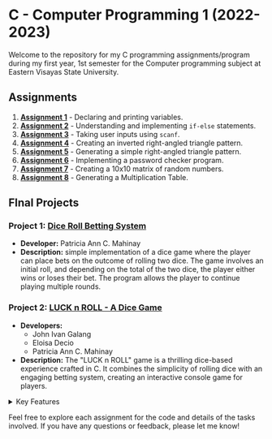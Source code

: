 # C - Computer Programming 1 (2022-2023)

Welcome to the repository for my C programming assignments/program during my first year, 1st semester for the Computer programming subject at Eastern Visayas State University.

## Assignments

1. **[Assignment 1](activities/act1.c)** - Declaring and printing variables.
2. **[Assignment 2](activities/act2.c)** - Understanding and implementing `if-else` statements.
3. **[Assignment 3](activities/act3.c)** - Taking user inputs using `scanf`.
4. **[Assignment 4](activities/act4.c)** - Creating an inverted right-angled triangle pattern.
5. **[Assignment 5](activities/act5.c)** - Generating a simple right-angled triangle pattern.
6. **[Assignment 6](activities/act6.c)** - Implementing a password checker program.
7. **[Assignment 7](activities/act7.c)** - Creating a 10x10 matrix of random numbers.
8. **[Assignment 8](activities/act8.c)** - Generating a Multiplication Table.

## FInal Projects
### Project 1: [Dice Roll Betting System](Projects/dicebetting.c)

- **Developer:** Patricia Ann C. Mahinay
- **Description:** simple implementation of a dice game where the player can place bets on the outcome of rolling two dice. The game involves an initial roll, and depending on the total of the two dice, the player either wins or loses their bet. The program allows the player to continue playing multiple rounds.

### Project 2: [LUCK n ROLL - A Dice Game](Projects/Final-Betting-System.c)

- **Developers:** 
  - John Ivan Galang
  - Eloisa Decio
  - Patricia Ann C. Mahinay
- **Description:** The "LUCK n ROLL" game is a thrilling dice-based experience crafted in C. It combines the simplicity of rolling dice with an engaging betting system, creating an interactive console game for players.
  
<details>
<summary>Key Features</summary>

1. **Dice Rolling:**
- The game features a realistic simulation of two dice rolls.
- Random numbers between 1 and 6 are generated for each die, contributing to the excitement of unpredictability.
2. **Betting System:**
- Players are prompted to place bets before each round, introducing an element of strategy.
- The initial roll determines whether the player wins, loses, or progresses to subsequent rolls based on the sum of the dice.
3. **Visual Enhancements:**
- ASCII art displays for winning and losing scenarios (displayWon and displayLose) add a visual flair to the game, providing a satisfying experience for players.
4. **Rules Explanation:**
- The rules function offers clear and concise explanations of the game rules.
- Players learn about winning conditions, the significance of different rolls, and the overall objective of the game.

5. **Play Again Feature:**
- A playAgain_Lose_No function invites players to continue the excitement by playing again after a losing round.

6. **Roll Function:**
- The roll function simulates subsequent rolls if the initial total doesn't decide the outcome, creating a dynamic and evolving gameplay experience.

7. **Aesthetics:**
- Color functions (red, green, yellow, purple, cyan, reset) are employed to enhance the visual appeal of console text, contributing to an aesthetically pleasing interface.

8. **Sound Effects:**
- The Beep function generates sound effects, adding an auditory dimension to critical events in the game and enhancing the overall gaming experience.

9. **Engaging Entry Point:**
- The main function serves as the entry point, providing an introduction to the game.
- It displays the game title, introduces developers, and offers options to play, view rules, or exit.
  </details>




Feel free to explore each assignment for the code and details of the tasks involved. If you have any questions or feedback, please let me know!
